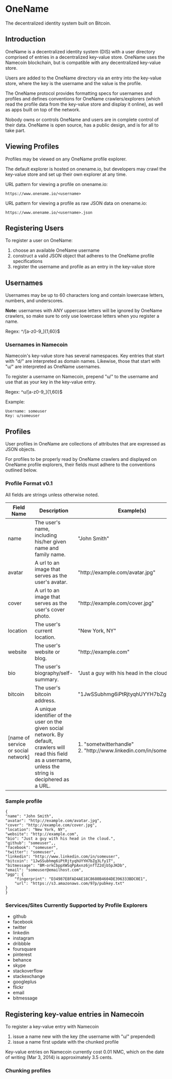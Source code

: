 OneName
=======

The decentralized identity system built on Bitcoin.

## Introduction

OneName is a decentralized identity system (DIS) with a user directory comprised of entries in a decentralized key-value store. OneName uses the Namecoin blockchain, but is compatible with any decentralized key-value store.

Users are added to the OneName directory via an entry into the key-value store, where the key is the username and the value is the profile.

The OneName protocol provides formatting specs for usernames and profiles and defines conventions for OneName crawlers/explorers (which read the profile data from the key-value store and display it online), as well as apps built on top of the network.

Nobody owns or controls OneName and users are in complete control of their data. OneName is open source, has a public design, and is for all to take part.

## Viewing Profiles

Profiles may be viewed on any OneName profile explorer.

The default explorer is hosted on onename.io, but developers may crawl the key-value store and set up their own explorer at any time.

URL pattern for viewing a profile on onename.io:

    https://www.onename.io/<username>

URL pattern for viewing a profile as raw JSON data on onename.io:

    https://www.onename.io/<username>.json

## Registering Users

To register a user on OneName:

1. choose an available OneName username
2. construct a valid JSON object that adheres to the OneName profile specifications
3. register the username and profile as an entry in the key-value store

## Usernames

Usernames may be up to 60 characters long and contain lowercase letters, numbers, and underscores.

**Note:** usernames with ANY uppercase letters will be ignored by OneName crawlers, so make sure to only use lowercase letters when you register a name.

Regex: ^/[a-z0-9_]{1,60}$

### Usernames in Namecoin

Namecoin's key-value store has several namespaces. Key entries that start with "d/" are interpreted as domain names. Likewise, those that start with "u/" are interpreted as OneName usernames.

To register a username on Namecoin, prepend "u/" to the username and use that as your key in the key-value entry.

Regex: ^u/[a-z0-9_]{1,60}$

Example:

    Username: someuser
    Key: u/someuser

## Profiles

User profiles in OneName are collections of attributes that are expressed as JSON objects.

For profiles to be properly read by OneName crawlers and displayed on OneName profile explorers, their fields must adhere to the conventions outlined below.

### Profile Format v0.1

All fields are strings unless otherwise noted.

<table class="table table-bordered">
<thead>
	<tr>
		<th>Field Name</th>
		<th>Description</th>
		<th>Example(s)</th>
	</tr>
</thead>
<tbody>
	<tr>
		<td>name</td>
		<td>The user's name, including his/her given name and family name.</td>
		<td>"John Smith"</td>
	</tr>
	<tr>
		<td>avatar</td>
		<td>A url to an image that serves as the user's avatar.</td>
		<td>"http://example.com/avatar.jpg"</td>
	</tr>
	<tr>
		<td>cover</td>
		<td>A url to an image that serves as the user's cover photo.</td>
		<td>"http://example.com/cover.jpg"</td>
	</tr>
	<tr>
		<td>location</td>
		<td>The user's current location.</td>
		<td>"New York, NY"</td>
	</tr>
	<tr>
		<td>website</td>
		<td>The user's website or blog.</td>
		<td>"http://example.com"</td>
	</tr>
	<tr>
		<td>bio</td>
		<td>The user's biography/self-summary.</td>
		<td>"Just a guy with his head in the cloud."</td>
	</tr>
	<tr>
		<td>bitcoin</td>
		<td>The user's bitcoin address.</td>
		<td>"1JwSSubhmg6iPtRjtyqhUYYH7bZg3Lfy1T"</td>
		</td>
	</tr>
	<tr>
		<td>[name of service or social network]</td>
		<td>A unique identifier of the user on the given social network. By default, crawlers will read this field as a username, unless the string is deciphered as a URL.</td>
		<td>
		 <div>1. "sometwitterhandle"</div>
		 <div>2. "http://www.linkedin.com/in/someuser"</div>
		</td>
	</tr>
</tbody>
</table>

### Sample profile

<pre><code>{
"name": "John Smith",
"avatar": "http://example.com/avatar.jpg",
"cover": "http://example.com/cover.jpg",
"location": "New York, NY",
"website": "http://example.com",
"bio": "Just a guy with his head in the cloud.",
"github": "someuser",,
"facebook": "someuser",
"twitter": "someuser",
"linkedin": "http://www.linkedin.com/in/someuser",
"bitcoin": "1JwSSubhmg6iPtRjtyqhUYYH7bZg3Lfy1T",
"bitmessage": "BM-orkCbppXWSqPpAxnz6jnfTZ2djb5pJKDb",
"email": "someuser@emailhost.com",
"pgp": {
    "fingerprint": "D34987E8FAD4AE18C8680B4604DE396333BDC0E1",
    "url": "https://s3.amazonaws.com/97p/pubkey.txt"
}
}
</pre></code>

### Services/Sites Currently Supported by Profile Explorers

+ github
+ facebook
+ twitter
+ linkedin
+ instagram
+ dribbble
+ foursquare
+ pinterest
+ behance
+ skype
+ stackoverflow
+ stackexchange
+ googleplus
+ flickr
+ email
+ bitmessage

## Registering key-value entries in Namecoin

To register a key-value entry with Namecoin

1. issue a name new with the key (the username with "u/" prepended)
2. issue a name first update with the chunked profile

Key-value entries on Namecoin currently cost 0.01 NMC, which on the date of writing (Mar 3, 2014) is approximately 3.5 cents.

### Chunking profiles



